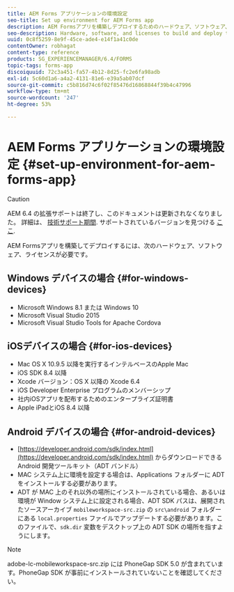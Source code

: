 ```yaml
---
title: AEM Forms アプリケーションの環境設定
seo-title: Set up environment for AEM Forms app
description: AEM Formsアプリを構築しデプロイするためのハードウェア、ソフトウェア、ライセンス。
seo-description: Hardware, software, and licenses to build and deploy the AEM Forms app.
uuid: 0c8f5259-8e9f-45ce-ade4-e14f1a41c0de
contentOwner: robhagat
content-type: reference
products: SG_EXPERIENCEMANAGER/6.4/FORMS
topic-tags: forms-app
discoiquuid: 72c3a451-fa57-4b12-8d25-fc2e6fa98adb
exl-id: 5c60d1a6-a4a2-4131-81e6-e39a5ab07dcf
source-git-commit: c5b816d74c6f02f85476d16868844f39b4c47996
workflow-type: tm+mt
source-wordcount: '247'
ht-degree: 53%

---
```


# AEM Forms アプリケーションの環境設定 {#set-up-environment-for-aem-forms-app}

>[!CAUTION]
>
>AEM 6.4 の拡張サポートは終了し、このドキュメントは更新されなくなりました。 詳細は、 [技術サポート期間](https://helpx.adobe.com/jp/support/programs/eol-matrix.html). サポートされているバージョンを見つける [ここ](https://experienceleague.adobe.com/docs/?lang=ja).

AEM Formsアプリを構築してデプロイするには、次のハードウェア、ソフトウェア、ライセンスが必要です。

## Windows デバイスの場合 {#for-windows-devices}

* Microsoft Windows 8.1 または Windows 10
* Microsoft Visual Studio 2015
* Microsoft Visual Studio Tools for Apache Cordova

## iOSデバイスの場合 {#for-ios-devices}

* Mac OS X 10.9.5 以降を実行するインテルベースのApple Mac
* iOS SDK 8.4 以降
* Xcode バージョン：OS X 以降の Xcode 6.4
* iOS Developer Enterprise プログラムのメンバーシップ
* 社内iOSアプリを配布するためのエンタープライズ証明書
* Apple iPadとiOS 8.4 以降

## Android デバイスの場合 {#for-android-devices}

* [https://developer.android.com/sdk/index.html](https://developer.android.com/sdk/index.html) からダウンロードできる Android 開発ツールキット（ADT バンドル）
* MAC システム上に環境を設定する場合は、Applications フォルダーに ADT をインストールする必要があります。
* ADT が MAC 上のそれ以外の場所にインストールされている場合、あるいは環境が Window システム上に設定される場合、ADT SDK パスは、展開されたソースアーカイブ `mobileworkspace-src.zip` の `src\android` フォルダーにある `local.properties` ファイルでアップデートする必要があります。このファイルで、`sdk.dir` 変数をデスクトップ上の ADT SDK の場所を指すようにします。

>[!NOTE]
>
>adobe-lc-mobileworkspace-src.zip には PhoneGap SDK 5.0 が含まれています。PhoneGap SDK が事前にインストールされていないことを確認してください。
